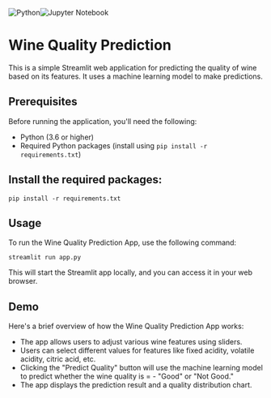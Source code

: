 ![Python](https://img.shields.io/badge/python-3670A0?style=for-the-badge&logo=python&logoColor=ffdd54)![Jupyter Notebook](https://img.shields.io/badge/jupyter-%23FA0F00.svg?style=for-the-badge&logo=jupyter&logoColor=white)

# Wine Quality Prediction

This is a simple Streamlit web application for predicting the quality of wine based on its features. It uses a machine learning model to make predictions.

## Prerequisites

Before running the application, you'll need the following:
- Python (3.6 or higher)
- Required Python packages (install using `pip install -r requirements.txt`)

## Install the required packages:

```
pip install -r requirements.txt
```

## Usage

To run the Wine Quality Prediction App, use the following command:

```
streamlit run app.py
```

This will start the Streamlit app locally, and you can access it in your web browser.

## Demo

Here's a brief overview of how the Wine Quality Prediction App works:

- The app allows users to adjust various wine features using sliders.
- Users can select different values for features like fixed acidity, volatile acidity, citric acid, etc.
- Clicking the "Predict Quality" button will use the machine learning model to predict whether the wine quality is = - "Good" or "Not Good."
- The app displays the prediction result and a quality distribution chart.
